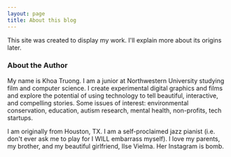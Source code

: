 ```yaml
---
layout: page
title: About this blog
---
```


This site was created to display my work. I'll explain more about its origins later.

### About the Author

My name is Khoa Truong. I am a junior at Northwestern University studying film and computer science. I create experimental digital graphics and films and explore the potential of using technology to tell beautiful, interactive, and compelling stories. Some issues of interest: environmental conservation, education, autism research, mental health, non-profits, tech startups.

I am originally from Houston, TX. I am a self-proclaimed jazz pianist (i.e. don't ever ask me to play for I WILL embarrass myself). I love my parents, my brother, and my beautiful girlfriend, Ilse Vielma. Her Instagram is bomb.
